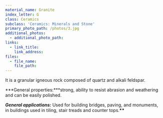 ```yaml
---
material_name: Granite
index_letter: G
class: Ceramics
subclass: 'Ceramics: Minerals and Stone'
primary_photo_path: /photos/3.jpg
additional_photos:
  - additional_photo_path:
links:
  - link_title:
    link_address:
files:
  - file_name: 
    file_path:
---
```



It is a granular igneous rock composed of quartz and alkali feldspar.

***General properties:***strong, ability to resist abrasion and weathering and can be easily polished.

***General applications:*** Used for building bridges, paving, and monuments, in buildings used in tiling, stair treads and counter tops.**\*\***

